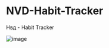 # NVD-Habit-Tracker
Нвд - Habit Tracker

![image](https://github.com/user-attachments/assets/aefca0ee-85a8-4bf4-aede-3437d3ac3aa0)
